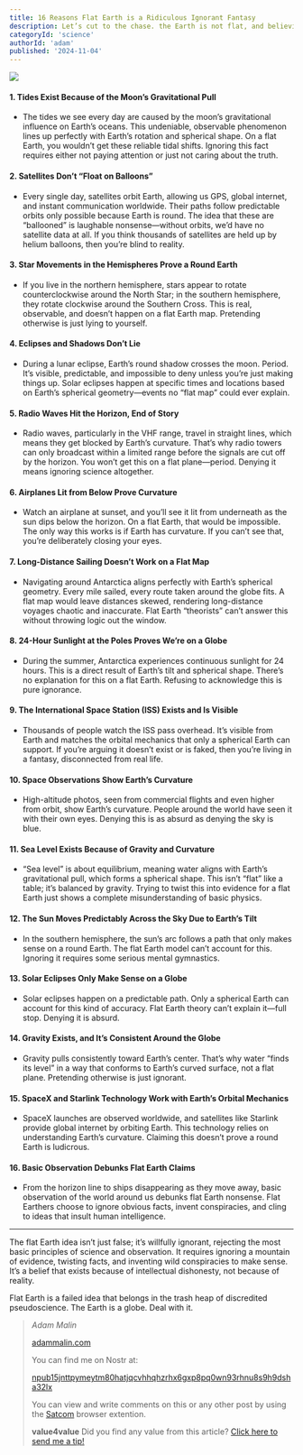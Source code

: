 ```yaml
---
title: 16 Reasons Flat Earth is a Ridiculous Ignorant Fantasy
description: Let’s cut to the chase. the Earth is not flat, and believing otherwise requires a shocking level of intellectual dishonesty and willful ignorance. Flat Earth theories are ridiculous, relying on warped logic, cherry-picked pseudo-science, and complete disregard for basic reality. Here are 16 irrefutable facts that crush any notion of a flat Earth—if you’re willing to actually look at them.
categoryId: 'science'
authorId: 'adam'
published: '2024-11-04'
---
```


![](https://image.nostr.build/a16da7b40681eeb487b8f5f8e698fa5d0663b413b9f07f7ea91e93d4bfb605d2.jpg)


#### 1. **Tides Exist Because of the Moon’s Gravitational Pull**
   - The tides we see every day are caused by the moon’s gravitational influence on Earth’s oceans. This undeniable, observable phenomenon lines up perfectly with Earth’s rotation and spherical shape. On a flat Earth, you wouldn’t get these reliable tidal shifts. Ignoring this fact requires either not paying attention or just not caring about the truth.

#### 2. **Satellites Don’t “Float on Balloons”**
   - Every single day, satellites orbit Earth, allowing us GPS, global internet, and instant communication worldwide. Their paths follow predictable orbits only possible because Earth is round. The idea that these are “ballooned” is laughable nonsense—without orbits, we’d have no satellite data at all. If you think thousands of satellites are held up by helium balloons, then you’re blind to reality.

#### 3. **Star Movements in the Hemispheres Prove a Round Earth**
   - If you live in the northern hemisphere, stars appear to rotate counterclockwise around the North Star; in the southern hemisphere, they rotate clockwise around the Southern Cross. This is real, observable, and doesn’t happen on a flat Earth map. Pretending otherwise is just lying to yourself.

#### 4. **Eclipses and Shadows Don’t Lie**
   - During a lunar eclipse, Earth’s round shadow crosses the moon. Period. It’s visible, predictable, and impossible to deny unless you’re just making things up. Solar eclipses happen at specific times and locations based on Earth’s spherical geometry—events no “flat map” could ever explain.

#### 5. **Radio Waves Hit the Horizon, End of Story**
   - Radio waves, particularly in the VHF range, travel in straight lines, which means they get blocked by Earth’s curvature. That’s why radio towers can only broadcast within a limited range before the signals are cut off by the horizon. You won’t get this on a flat plane—period. Denying it means ignoring science altogether.

#### 6. **Airplanes Lit from Below Prove Curvature**
   - Watch an airplane at sunset, and you’ll see it lit from underneath as the sun dips below the horizon. On a flat Earth, that would be impossible. The only way this works is if Earth has curvature. If you can’t see that, you’re deliberately closing your eyes.

#### 7. **Long-Distance Sailing Doesn’t Work on a Flat Map**
   - Navigating around Antarctica aligns perfectly with Earth’s spherical geometry. Every mile sailed, every route taken around the globe fits. A flat map would leave distances skewed, rendering long-distance voyages chaotic and inaccurate. Flat Earth “theorists” can’t answer this without throwing logic out the window.

#### 8. **24-Hour Sunlight at the Poles Proves We’re on a Globe**
   - During the summer, Antarctica experiences continuous sunlight for 24 hours. This is a direct result of Earth’s tilt and spherical shape. There’s no explanation for this on a flat Earth. Refusing to acknowledge this is pure ignorance.

#### 9. **The International Space Station (ISS) Exists and Is Visible**
   - Thousands of people watch the ISS pass overhead. It’s visible from Earth and matches the orbital mechanics that only a spherical Earth can support. If you’re arguing it doesn’t exist or is faked, then you’re living in a fantasy, disconnected from real life.

#### 10. **Space Observations Show Earth’s Curvature**
   - High-altitude photos, seen from commercial flights and even higher from orbit, show Earth’s curvature. People around the world have seen it with their own eyes. Denying this is as absurd as denying the sky is blue.

#### 11. **Sea Level Exists Because of Gravity and Curvature**
   - “Sea level” is about equilibrium, meaning water aligns with Earth’s gravitational pull, which forms a spherical shape. This isn’t “flat” like a table; it’s balanced by gravity. Trying to twist this into evidence for a flat Earth just shows a complete misunderstanding of basic physics.

#### 12. **The Sun Moves Predictably Across the Sky Due to Earth’s Tilt**
   - In the southern hemisphere, the sun’s arc follows a path that only makes sense on a round Earth. The flat Earth model can’t account for this. Ignoring it requires some serious mental gymnastics.

#### 13. **Solar Eclipses Only Make Sense on a Globe**
   - Solar eclipses happen on a predictable path. Only a spherical Earth can account for this kind of accuracy. Flat Earth theory can’t explain it—full stop. Denying it is absurd.

#### 14. **Gravity Exists, and It’s Consistent Around the Globe**
   - Gravity pulls consistently toward Earth’s center. That’s why water “finds its level” in a way that conforms to Earth’s curved surface, not a flat plane. Pretending otherwise is just ignorant.

#### 15. **SpaceX and Starlink Technology Work with Earth’s Orbital Mechanics**
   - SpaceX launches are observed worldwide, and satellites like Starlink provide global internet by orbiting Earth. This technology relies on understanding Earth’s curvature. Claiming this doesn’t prove a round Earth is ludicrous.

#### 16. **Basic Observation Debunks Flat Earth Claims**
   - From the horizon line to ships disappearing as they move away, basic observation of the world around us debunks flat Earth nonsense. Flat Earthers choose to ignore obvious facts, invent conspiracies, and cling to ideas that insult human intelligence.

---

The flat Earth idea isn’t just false; it’s willfully ignorant, rejecting the most basic principles of science and observation. It requires ignoring a mountain of evidence, twisting facts, and inventing wild conspiracies to make sense. It’s a belief that exists because of intellectual dishonesty, not because of reality. 

Flat Earth is a failed idea that belongs in the trash heap of discredited pseudoscience. The Earth is a globe. Deal with it.


> *Adam Malin*
> 
> [adammalin.com](https://adammalin.com)
> 
> You can find me on Nostr at:
> 
> [npub15jnttpymeytm80hatjqcvhhqhzrhx6gxp8pq0wn93rhnu8s9h9dsha32lx](https://primal.net/p/nprofile1qqs2ff44sjduj9anhm74eqvxtmst3pmndyrqnss8hfjc3me7rczmjkchrgxqm)
>
> You can view and write comments on this or any other post by using the [Satcom](https://github.com/jinglescode/web-content-conversation) browser extention.
>
> **value4value**
> Did you find any value from this article? [Click here to send me a tip!](https://nostrtipjar.netlify.app/?n=npub15jnttpymeytm80hatjqcvhhqhzrhx6gxp8pq0wn93rhnu8s9h9dsha32lx)
